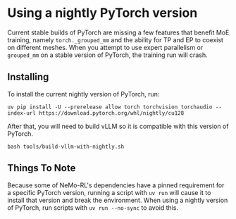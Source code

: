 # Using a nightly PyTorch version

Current stable builds of PyTorch are missing a few features that benefit MoE training, namely `torch._grouped_mm` and the ability for TP and EP to coexist on different meshes. When you attempt to use expert parallelism or `grouped_mm` on a stable version of PyTorch, the training run will crash.

## Installing

To install the current nightly version of PyTorch, run:

```
uv pip install -U --prerelease allow torch torchvision torchaudio --index-url https://download.pytorch.org/whl/nightly/cu128
```

After that, you will need to build vLLM so it is compatible with this version of PyTorch.

```
bash tools/build-vllm-with-nightly.sh
```

## Things To Note

Because some of NeMo-RL's dependencies have a pinned requirement for a specific PyTorch version, running a script with `uv run` will cause it to install that version and break the environment. When using a nightly version of PyTorch, run scripts with `uv run --no-sync` to avoid this.